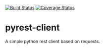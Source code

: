 [![Build Status](https://travis-ci.org/iamwucheng/pyrest-client.svg?branch=master)](https://travis-ci.org/iamwucheng/pyrest-client)
[![Coverage Status](https://coveralls.io/repos/iamwucheng/pyrest-client/badge.svg?branch=master&service=github)](https://coveralls.io/github/iamwucheng/pyrest-client?branch=master)

# pyrest-client

A simple python rest client based on requests.
